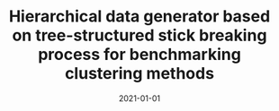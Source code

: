 ---
# Documentation: https://wowchemy.com/docs/managing-content/

title: Hierarchical data generator based on tree-structured stick breaking process
  for benchmarking clustering methods
subtitle: ''
summary: ''
authors:
- Łukasz P. Olech
- Michał Spytkowski
- kwasnicka
- Zbigniew Michalewicz
tags: []
categories: []
date: '2021-01-01'
lastmod: 2022-10-07T05:01:56Z
featured: false
draft: false

# Featured image
# To use, add an image named `featured.jpg/png` to your page's folder.
# Focal points: Smart, Center, TopLeft, Top, TopRight, Left, Right, BottomLeft, Bottom, BottomRight.
image:
  caption: ''
  focal_point: ''
  preview_only: false

# Projects (optional).
#   Associate this post with one or more of your projects.
#   Simply enter your project's folder or file name without extension.
#   E.g. `projects = ["internal-project"]` references `content/project/deep-learning/index.md`.
#   Otherwise, set `projects = []`.
projects: []
publishDate: '2022-10-07T05:01:55.185860Z'
publication_types:
- '2'
abstract: ''
publication: '*Information Sciences*'
doi: 10.1016/j.ins.2020.12.020
links:
- name: URL
  url: https://www.sciencedirect.com/science/article/pii/S0020025520311853
---